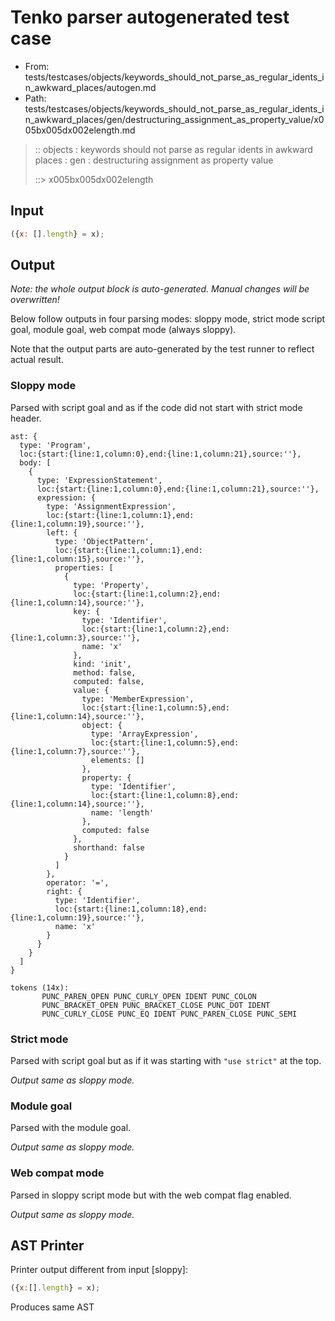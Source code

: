 # Tenko parser autogenerated test case

- From: tests/testcases/objects/keywords_should_not_parse_as_regular_idents_in_awkward_places/autogen.md
- Path: tests/testcases/objects/keywords_should_not_parse_as_regular_idents_in_awkward_places/gen/destructuring_assignment_as_property_value/x005bx005dx002elength.md

> :: objects : keywords should not parse as regular idents in awkward places : gen : destructuring assignment as property value
>
> ::> x005bx005dx002elength

## Input


`````js
({x: [].length} = x);
`````

## Output

_Note: the whole output block is auto-generated. Manual changes will be overwritten!_

Below follow outputs in four parsing modes: sloppy mode, strict mode script goal, module goal, web compat mode (always sloppy).

Note that the output parts are auto-generated by the test runner to reflect actual result.

### Sloppy mode

Parsed with script goal and as if the code did not start with strict mode header.

`````
ast: {
  type: 'Program',
  loc:{start:{line:1,column:0},end:{line:1,column:21},source:''},
  body: [
    {
      type: 'ExpressionStatement',
      loc:{start:{line:1,column:0},end:{line:1,column:21},source:''},
      expression: {
        type: 'AssignmentExpression',
        loc:{start:{line:1,column:1},end:{line:1,column:19},source:''},
        left: {
          type: 'ObjectPattern',
          loc:{start:{line:1,column:1},end:{line:1,column:15},source:''},
          properties: [
            {
              type: 'Property',
              loc:{start:{line:1,column:2},end:{line:1,column:14},source:''},
              key: {
                type: 'Identifier',
                loc:{start:{line:1,column:2},end:{line:1,column:3},source:''},
                name: 'x'
              },
              kind: 'init',
              method: false,
              computed: false,
              value: {
                type: 'MemberExpression',
                loc:{start:{line:1,column:5},end:{line:1,column:14},source:''},
                object: {
                  type: 'ArrayExpression',
                  loc:{start:{line:1,column:5},end:{line:1,column:7},source:''},
                  elements: []
                },
                property: {
                  type: 'Identifier',
                  loc:{start:{line:1,column:8},end:{line:1,column:14},source:''},
                  name: 'length'
                },
                computed: false
              },
              shorthand: false
            }
          ]
        },
        operator: '=',
        right: {
          type: 'Identifier',
          loc:{start:{line:1,column:18},end:{line:1,column:19},source:''},
          name: 'x'
        }
      }
    }
  ]
}

tokens (14x):
       PUNC_PAREN_OPEN PUNC_CURLY_OPEN IDENT PUNC_COLON
       PUNC_BRACKET_OPEN PUNC_BRACKET_CLOSE PUNC_DOT IDENT
       PUNC_CURLY_CLOSE PUNC_EQ IDENT PUNC_PAREN_CLOSE PUNC_SEMI
`````

### Strict mode

Parsed with script goal but as if it was starting with `"use strict"` at the top.

_Output same as sloppy mode._

### Module goal

Parsed with the module goal.

_Output same as sloppy mode._

### Web compat mode

Parsed in sloppy script mode but with the web compat flag enabled.

_Output same as sloppy mode._

## AST Printer

Printer output different from input [sloppy]:

````js
({x:[].length} = x);
````

Produces same AST
